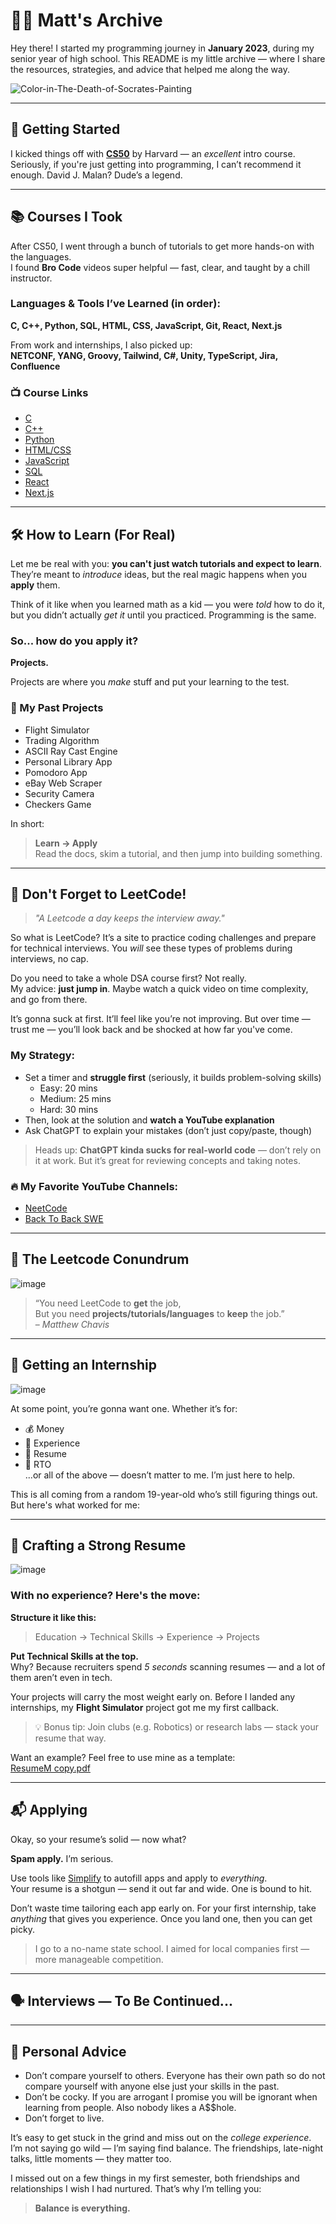 # 👨‍💻 Matt's Archive

Hey there! I started my programming journey in **January 2023**, during my senior year of high school. This README is my little archive — where I share the resources, strategies, and advice that helped me along the way.

![Color-in-The-Death-of-Socrates-Painting](https://github.com/user-attachments/assets/9bb58218-0048-4b0d-99a1-bb9737f5d2fa)

---

## 🚀 Getting Started

I kicked things off with [**CS50**](https://pll.harvard.edu/course/cs50-introduction-computer-science) by Harvard — an *excellent* intro course. Seriously, if you're just getting into programming, I can’t recommend it enough. David J. Malan? Dude’s a legend.

---

## 📚 Courses I Took

After CS50, I went through a bunch of tutorials to get more hands-on with the languages.  
I found **Bro Code** videos super helpful — fast, clear, and taught by a chill instructor.

### Languages & Tools I’ve Learned (in order):

**C, C++, Python, SQL, HTML, CSS, JavaScript, Git, React, Next.js**

From work and internships, I also picked up:  
**NETCONF, YANG, Groovy, Tailwind, C#, Unity, TypeScript, Jira, Confluence**

### 📺 Course Links

- [C](https://youtu.be/87SH2Cn0s9A?si=JxGKE3Snij9_Cxd2)  
- [C++](https://youtu.be/-TkoO8Z07hI?si=tMDhL6Zd31yJP263)  
- [Python](https://youtu.be/ix9cRaBkVe0?si=DH1ff2bcYlxK4o5D)  
- [HTML/CSS](https://youtu.be/HGTJBPNC-Gw?si=vVw7NpCadDX35IpR)  
- [JavaScript](https://www.youtube.com/results?search_query=Javascript+bro+code)  
- [SQL](https://youtu.be/5OdVJbNCSso?si=_-UYLrffRv5E0hgq)  
- [React](https://youtu.be/SqcY0GlETPk?si=raawYcDViBGMuyyh)  
- [Next.js](https://youtu.be/pUNSHPyVryU?si=v44R8XjzlKdBC67F)  

---

## 🛠️ How to Learn (For Real)

Let me be real with you: **you can't just watch tutorials and expect to learn**.  
They’re meant to *introduce* ideas, but the real magic happens when you **apply** them.

Think of it like when you learned math as a kid — you were *told* how to do it, but you didn’t actually *get it* until you practiced. Programming is the same.  

### So... how do you apply it?  
**Projects.**

Projects are where you *make* stuff and put your learning to the test.

### 🧠 My Past Projects
- Flight Simulator  
- Trading Algorithm  
- ASCII Ray Cast Engine  
- Personal Library App  
- Pomodoro App  
- eBay Web Scraper  
- Security Camera  
- Checkers Game  

In short:  
> **Learn → Apply**  
> Read the docs, skim a tutorial, and then jump into building something.

---

## 🧠 Don't Forget to LeetCode!

> *"A Leetcode a day keeps the interview away."*

So what is LeetCode? It’s a site to practice coding challenges and prepare for technical interviews. You *will* see these types of problems during interviews, no cap.

Do you need to take a whole DSA course first? Not really.  
My advice: **just jump in**. Maybe watch a quick video on time complexity, and go from there.

It’s gonna suck at first. It’ll feel like you’re not improving. But over time — trust me — you’ll look back and be shocked at how far you've come.

### My Strategy:
- Set a timer and **struggle first** (seriously, it builds problem-solving skills)
  - Easy: 20 mins  
  - Medium: 25 mins  
  - Hard: 30 mins  
- Then, look at the solution and **watch a YouTube explanation**
- Ask ChatGPT to explain your mistakes (don’t just copy/paste, though)

> Heads up: **ChatGPT kinda sucks for real-world code** — don’t rely on it at work. But it’s great for reviewing concepts and taking notes.

### 🔥 My Favorite YouTube Channels:
- [NeetCode](https://www.youtube.com/@NeetCode)  
- [Back To Back SWE](https://www.youtube.com/@BackToBackSWE)

---

## 🤯 The Leetcode Conundrum

![image](https://github.com/user-attachments/assets/d021f27a-61ea-4b7c-9694-8f5d50a15f7a)

> “You need LeetCode to **get** the job,  
> But you need **projects/tutorials/languages** to **keep** the job.”  
> – *Matthew Chavis*

---

## 💼 Getting an Internship

![image](https://github.com/user-attachments/assets/1c0e1f22-dc21-4202-bcb8-b1aaa4f2dfbb)

At some point, you’re gonna want one. Whether it’s for:
- 💰 Money  
- 💼 Experience  
- 📄 Resume  
- 🏢 RTO  
...or all of the above — doesn’t matter to me. I’m just here to help.

This is all coming from a random 19-year-old who’s still figuring things out. But here's what worked for me:

---

## 📄 Crafting a Strong Resume

![image](https://github.com/user-attachments/assets/c6047b59-7586-401d-b277-530f37b4180b)

### With no experience? Here's the move:
**Structure it like this:**
> Education → Technical Skills → Experience → Projects

**Put Technical Skills at the top.**  
Why? Because recruiters spend *5 seconds* scanning resumes — and a lot of them aren’t even in tech.

Your projects will carry the most weight early on. Before I landed any internships, my **Flight Simulator** project got me my first callback.

> 💡 Bonus tip: Join clubs (e.g. Robotics) or research labs — stack your resume that way.

Want an example? Feel free to use mine as a template:  
[ResumeM copy.pdf](https://github.com/user-attachments/files/18934433/ResumeM.copy.pdf)

---

## 📬 Applying

Okay, so your resume’s solid — now what?

**Spam apply.** I’m serious.

Use tools like [Simplify](https://simplify.jobs/) to autofill apps and apply to *everything*.  
Your resume is a shotgun — send it out far and wide. One is bound to hit.

Don’t waste time tailoring each app early on. For your first internship, take *anything* that gives you experience. Once you land one, then you can get picky.

> I go to a no-name state school. I aimed for local companies first — more manageable competition.

---

## 🗣️ Interviews — To Be Continued...

---

## 🧘 Personal Advice

- Don’t compare yourself to others. Everyone has their own path so do not compare yourself with anyone else just your skills in the past. 
- Don’t be cocky. If you are arrogant I promise you will be ignorant when learning from people. Also nobody likes a A$$hole.  
- Don’t forget to live.

It’s easy to get stuck in the grind and miss out on the *college experience*. I’m not saying go wild — I’m saying find balance. The friendships, late-night talks, little moments — they matter too.

I missed out on a few things in my first semester, both friendships and relationships I wish I had nurtured. That’s why I’m telling you:

> **Balance is everything.**
